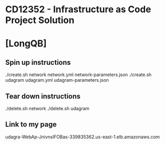 # CD12352 - Infrastructure as Code Project Solution

# [LongQB]

## Spin up instructions

./create.sh network network.yml network-parameters.json
./create.sh udagram udagram.yml udagram-parameters.json

## Tear down instructions

./delete.sh network
./delete.sh udagram

## Link to my page

udagra-WebAp-JnivnslFOBas-339835362.us-east-1.elb.amazonaws.com
